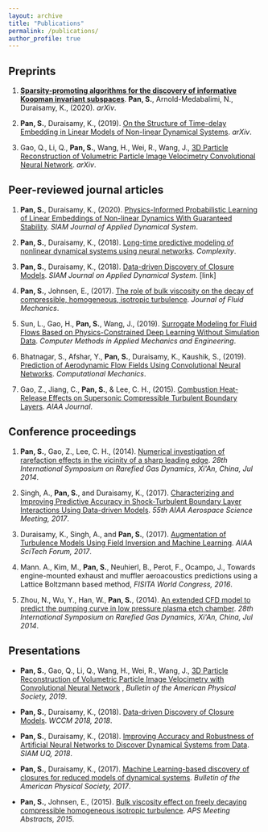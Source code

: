 ```yaml
---
layout: archive
title: "Publications"
permalink: /publications/
author_profile: true
---
```




## Preprints

1. [__Sparsity-promoting algorithms for the discovery of informative Koopman invariant subspaces__](https://arxiv.org/abs/2002.10637).
__Pan, S.__, Arnold-Medabalimi, N., Duraisamy, K., (2020).  _arXiv_.


2. __Pan, S.__, Duraisamy, K., (2019). [On the Structure of Time-delay Embedding in Linear Models of Non-linear Dynamical Systems](https://arxiv.org/abs/1902.05198). _arXiv_. 

3. Gao, Q., Li, Q., __Pan, S.__, Wang, H., Wei, R., Wang, J., [3D Particle Reconstruction of Volumetric Particle Image Velocimetry Convolutional Neural Network](https://arxiv.org/abs/1909.07815). _arXiv_. 




## Peer-reviewed journal articles

1. __Pan, S.__, Duraisamy, K., (2020). [Physics-Informed Probabilistic Learning of Linear Embeddings of Non-linear Dynamics With Guaranteed Stability](https://epubs.siam.org/doi/pdf/10.1137/19M1267246). _SIAM Journal of Applied Dynamical System_. 

2. __Pan, S.__, Duraisamy, K., (2018). [Long-time predictive modeling of nonlinear dynamical systems using neural networks](https://www.hindawi.com/journals/complexity/2018/4801012/). _Complexity_.

3. __Pan, S.__, Duraisamy, K., (2018). [Data-driven Discovery of Closure Models](https://epubs.siam.org/doi/abs/10.1137/18M1177263?mobileUi=0). _SIAM Journal on Applied Dynamical System_. [link]

4. __Pan, S.__, Johnsen, E., (2017). [The role of bulk viscosity on the decay of compressible, homogeneous, isotropic turbulence](https://www.cambridge.org/core/journals/journal-of-fluid-mechanics/article/role-of-bulk-viscosity-on-the-decay-of-compressible-homogeneous-isotropic-turbulence/96619135BA0A3ACB20EAC44ADF8261D1). _Journal of Fluid Mechanics_.

5. Sun, L., Gao, H., __Pan, S.__, Wang, J., (2019). [Surrogate Modeling for Fluid Flows Based on Physics-Constrained Deep Learning Without Simulation Data](https://arxiv.org/pdf/1906.02382). _Computer Methods in Applied Mechanics and Engineering_.

6. Bhatnagar, S., Afshar, Y., __Pan, S.__, Duraisamy, K., Kaushik, S., (2019). [Prediction of Aerodynamic Flow Fields Using Convolutional
Neural Networks](https://rdcu.be/bGzuh). _Computational Mechanics_. 

7. Gao, Z., Jiang, C., __Pan, S.__, & Lee, C. H., (2015). [Combustion Heat-Release Effects on Supersonic Compressible Turbulent Boundary Layers](https://arc.aiaa.org/doi/abs/10.2514/1.J053585). _AIAA Journal_.



## Conference proceedings

1. __Pan, S.__, Gao, Z., Lee, C. H., (2014). [Numerical investigation of rarefaction effects in the vicinity of a sharp leading edge](http://aip.scitation.org/doi/abs/10.1063/1.4902591). _28th International Symposium on Rarefied Gas Dynamics, Xi'An, China, Jul 2014_. 

2. Singh, A., __Pan, S.__, and Duraisamy, K., (2017). [Characterizing and Improving Predictive Accuracy in Shock-Turbulent Boundary Layer Interactions Using Data-driven Models](https://arc.aiaa.org/doi/pdf/10.2514/6.2017-0314). _55th AIAA Aerospace Science Meeting, 2017_. 

3. Duraisamy, K., Singh, A., and __Pan, S.__, (2017). [Augmentation of Turbulence Models Using Field Inversion and Machine Learning](https://arc.aiaa.org/doi/pdf/10.2514/6.2017-0993). _AIAA SciTech Forum, 2017_. 

4. Mann. A., Kim, M., __Pan, S.__, Neuhierl, B., Perot, F., Ocampo, J., Towards engine-mounted exhaust and muffler aeroacoustics predictions using a Lattice Boltzmann based method, _FISITA World Congress, 2016_.


5. Zhou, N., Wu, Y., Han, W., __Pan, S.__, (2014). [An extended CFD model to predict the pumping curve in low pressure plasma etch chamber](http://aip.scitation.org/doi/abs/10.1063/1.4902752). _28th International Symposium on Rarefied Gas Dynamics, Xi'An, China, Jul 2014_.




## Presentations

* __Pan, S.__, Gao, Q., Li, Q., Wang, H., Wei, R., Wang, J., [3D Particle Reconstruction of Volumetric Particle Image Velocimetry with Convolutional Neural Network](http://meetings.aps.org/Meeting/DFD19/Session/P11.2) , _Bulletin of the American Physical Society, 2019_. 

* __Pan, S.__, Duraisamy, K., (2018). [Data-driven Discovery of Closure Models](http://adsabs.harvard.edu/abs/2015APS..DFDD20005P). _WCCM 2018, 2018_. 

* __Pan, S.__, Duraisamy, K., (2018). [Improving Accuracy and Robustness of Artificial Neural Networks to Discover Dynamical Systems from Data](http://adsabs.harvard.edu/abs/2015APS..DFDD20005P). _SIAM UQ, 2018_. 

* __Pan, S.__, Duraisamy, K., (2017). [Machine Learning-based discovery of closures for reduced models of dynamical systems](http://meetings.aps.org/Meeting/DFD17/Session/M27.7). _Bulletin of the American Physical Society, 2017_. 

* __Pan, S.__, Johnsen, E., (2015). [Bulk viscosity effect on freely decaying compressible homogeneous isotropic turbulence](http://adsabs.harvard.edu/abs/2015APS..DFDD20005P). _APS Meeting Abstracts, 2015_. 





